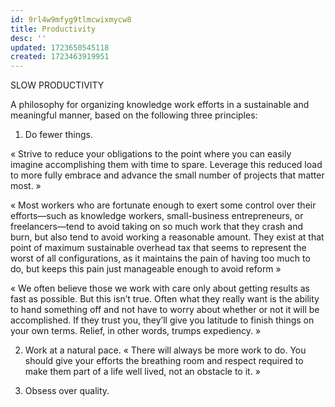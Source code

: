 ```yaml
---
id: 9rl4w9mfyg9tlmcwixmycw8
title: Productivity
desc: ''
updated: 1723650545118
created: 1723463919951
---
```


SLOW PRODUCTIVITY

A philosophy for organizing knowledge work efforts in a sustainable and meaningful manner, based on the following three principles:
				
1. Do fewer things.

« Strive to reduce your obligations to the point where you can easily imagine accomplishing them with time to spare. Leverage this reduced load to more fully embrace and advance the small number of projects that matter most. »

« Most workers who are fortunate enough to exert some control over their efforts—such as knowledge workers, small-business entrepreneurs, or freelancers—tend to avoid taking on so much work that they crash and burn, but also tend to avoid working a reasonable amount. They exist at that point of maximum sustainable overhead tax that seems to represent the worst of all configurations, as it maintains the pain of having too much to do, but keeps this pain just manageable enough to avoid reform »


« We often believe those we work with care only about getting results as fast as possible. But this isn’t true. Often what they really want is the ability to hand something off and not have to worry about whether or not it will be accomplished. If they trust you, they’ll give you latitude to finish things on your own terms. Relief, in other words, trumps expediency. »


2. Work at a natural pace.
« There will always be more work to do. You should give your efforts the breathing room and respect required to make them part of a life well lived, not an obstacle to it. »


3. Obsess over quality.


